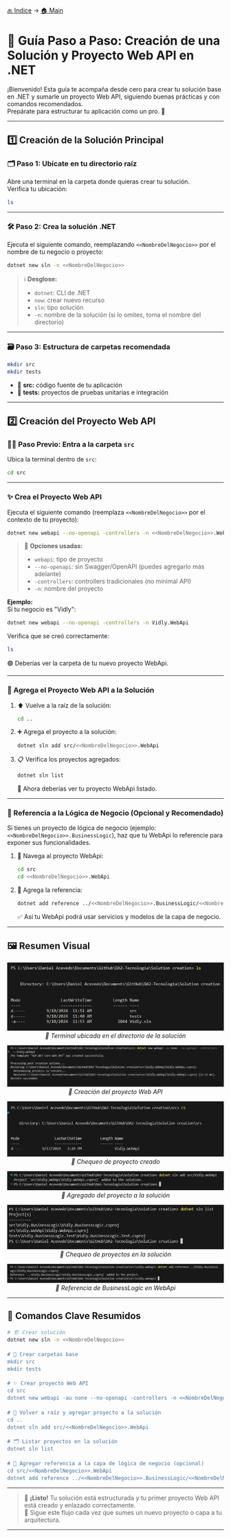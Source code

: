 [🔙 Indice](https://github.com/IngSoft-DA2/DA2-Tecnologia/tree/web-api?tab=readme-ov-file#indice) → [🏠 Main](https://github.com/IngSoft-DA2/DA2-Tecnologia/tree/main?tab=readme-ov-file#da2-tecnologia--dise%C3%B1o-de-aplicaciones-2)

# 🚀 Guía Paso a Paso: Creación de una Solución y Proyecto Web API en .NET

¡Bienvenido! Esta guía te acompaña desde cero para crear tu solución base en .NET y sumarle un proyecto Web API, siguiendo buenas prácticas y con comandos recomendados.  
Prepárate para estructurar tu aplicación como un pro. 🎯

---

## 1️⃣ Creación de la Solución Principal

### 🗂️ Paso 1: Ubícate en tu directorio raíz

Abre una terminal en la carpeta donde quieras crear tu solución.  
Verifica tu ubicación:

```bash
ls
```
---

### 🛠️ Paso 2: Crea la solución .NET

Ejecuta el siguiente comando, reemplazando `<<NombreDelNegocio>>` por el nombre de tu negocio o proyecto:

```bash
dotnet new sln -n <<NombreDelNegocio>>
```

> ℹ️ **Desglose:**  
> - `dotnet`: CLI de .NET  
> - `new`: crear nuevo recurso  
> - `sln`: tipo solución  
> - `-n`: nombre de la solución (si lo omites, toma el nombre del directorio)

---

### 🗃️ Paso 3: Estructura de carpetas recomendada

```bash
mkdir src
mkdir tests
```
- 📁 **src:** código fuente de tu aplicación  
- 🧪 **tests:** proyectos de pruebas unitarias e integración

---

## 2️⃣ Creación del Proyecto Web API

### 🚶‍♂️ Paso Previo: Entra a la carpeta `src`

Ubica la terminal dentro de `src`:

```bash
cd src
```

---

### ✨ Crea el Proyecto Web API

Ejecuta el siguiente comando (reemplaza `<<NombreDelNegocio>>` por el contexto de tu proyecto):

```bash
dotnet new webapi --no-openapi -controllers -n <<NombreDelNegocio>>.WebApi
```

> 📝 **Opciones usadas:**  
> - `webapi`: tipo de proyecto  
> - `--no-openapi`: sin Swagger/OpenAPI (puedes agregarlo más adelante)  
> - `-controllers`: controllers tradicionales (no minimal API)
> - `-n`: nombre del proyecto  

**Ejemplo:**  
Si tu negocio es "Vidly":
```bash
dotnet new webapi --no-openapi -controllers -n Vidly.WebApi
```

Verifica que se creó correctamente:
```bash
ls
```
🟢 Deberías ver la carpeta de tu nuevo proyecto WebApi.

---

### 🔗 Agrega el Proyecto Web API a la Solución

1. ⬆️ Vuelve a la raíz de la solución:
    ```bash
    cd ..
    ```

2. ➕ Agrega el proyecto a la solución:
    ```bash
    dotnet sln add src/<<NombreDelNegocio>>.WebApi
    ```

3. 📋 Verifica los proyectos agregados:
    ```bash
    dotnet sln list
    ```
    👀 Ahora deberías ver tu proyecto WebApi listado.

---

### 🧩 Referencia a la Lógica de Negocio (Opcional y Recomendado)

Si tienes un proyecto de lógica de negocio (ejemplo: `<<NombreDelNegocio>>.BusinessLogic`), haz que tu WebApi lo referencie para exponer sus funcionalidades.

1. 📂 Navega al proyecto WebApi:
    ```bash
    cd src
    cd <<NombreDelNegocio>>.WebApi
    ```

2. 🔗 Agrega la referencia:
    ```bash
    dotnet add reference ../<<NombreDelNegocio>>.BusinessLogic/<<NombreDelNegocio>>.BusinessLogic.csproj
    ```

    ✅ Así tu WebApi podrá usar servicios y modelos de la capa de negocio.

---

## 🖼️ Resumen Visual

<p align="center">
  <img src="images/image-20.png"/>
  <br/>
  <em>📍 Terminal ubicada en el directorio de la solución</em>
</p>

<p align="center">
  <img src="images/image-21.png"/>
  <br/>
  <em>🚧 Creación del proyecto Web API</em>
</p>

<p align="center">
  <img src="images/image-22.png"/>
  <br/>
  <em>🔎 Chequeo de proyecto creado</em>
</p>

<p align="center">
  <img src="images/image-23.png"/>
  <br/>
  <em>🔗 Agregado del proyecto a la solución</em>
</p>

<p align="center">
  <img src="images/image-24.png"/>
  <br/>
  <em>📑 Chequeo de proyectos en la solución</em>
</p>

<p align="center">
  <img src="images/image-25.png"/>
  <br/>
  <em>🧩 Referencia de BusinessLogic en WebApi</em>
</p>

---

## 📝 Comandos Clave Resumidos

```bash
# 🏗️ Crear solución
dotnet new sln -n <<NombreDelNegocio>>

# 📁 Crear carpetas base
mkdir src
mkdir tests

# ✨ Crear proyecto Web API
cd src
dotnet new webapi -au none --no-openapi -controllers -n <<NombreDelNegocio>>.WebApi

# 🔗 Volver a raíz y agregar proyecto a la solución
cd ..
dotnet sln add src/<<NombreDelNegocio>>.WebApi

# 🗂️ Listar proyectos en la solución
dotnet sln list

# 🧩 Agregar referencia a la capa de lógica de negocio (opcional)
cd src/<<NombreDelNegocio>>.WebApi
dotnet add reference ../<<NombreDelNegocio>>.BusinessLogic/<<NombreDelNegocio>>.BusinessLogic.csproj
```

---

> 🎉 **¡Listo!** Tu solución está estructurada y tu primer proyecto Web API está creado y enlazado correctamente.  
> 🔄 Sigue este flujo cada vez que sumes un nuevo proyecto o capa a tu arquitectura.

---

